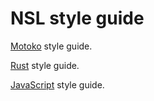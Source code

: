 # NSL style guide

[Motoko](motoko.md) style guide.

[Rust](rust.md) style guide.

[JavaScript](javascript.md) style guide.
